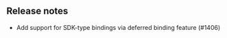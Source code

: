 ## Release notes
<!-- Please add your release notes in the following format:
- My change description (#PR/#issue)
-->

- Add support for SDK-type bindings via deferred binding feature (#1406)
